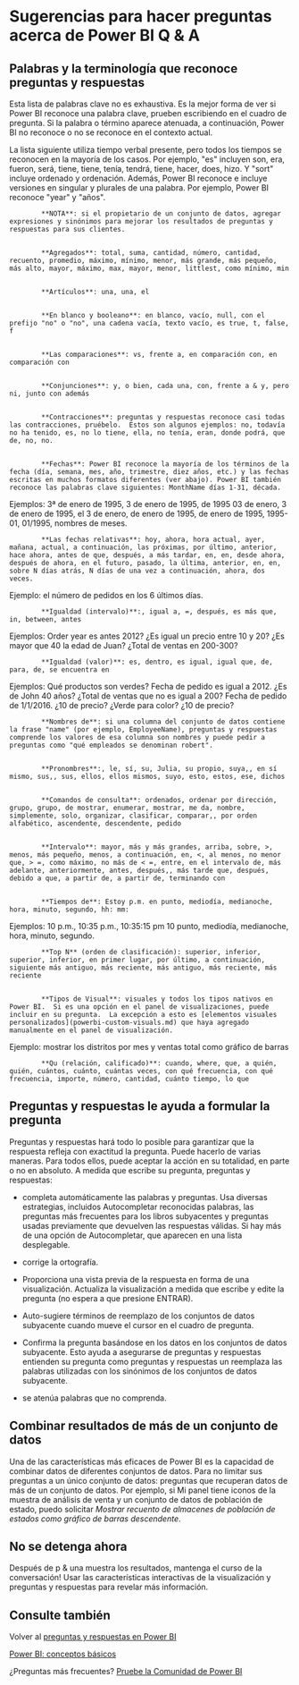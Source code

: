 <properties
   pageTitle="Sugerencias y trucos para hacer preguntas con preguntas y respuestas en Power BI"
   description="Sugerencias y trucos para hacer preguntas con preguntas y respuestas en Power BI"
   services="powerbi"
   documentationCenter=""
   authors="jastru"
   manager="mblythe"
   backup=""
   editor=""
   tags=""
   qualityFocus="no"
   qualityDate=""/>

<tags
   ms.service="powerbi"
   ms.devlang="NA"
   ms.topic="article"
   ms.tgt_pltfrm="NA"
   ms.workload="powerbi"
   ms.date="10/05/2016"
   ms.author="mihart"/>

# Sugerencias para hacer preguntas acerca de Power BI Q & A

##  Palabras y la terminología que reconoce preguntas y respuestas

Esta lista de palabras clave no es exhaustiva.  Es la mejor forma de ver si Power BI reconoce una palabra clave, prueben escribiendo en el cuadro de pregunta.  Si la palabra o término aparece atenuada, a continuación, Power BI no reconoce o no se reconoce en el contexto actual.

La lista siguiente utiliza tiempo verbal presente, pero todos los tiempos se reconocen en la mayoría de los casos. Por ejemplo, "es" incluyen son, era, fueron, será, tiene, tiene, tenía, tendrá, tiene, hacer, does, hizo.  Y "sort" incluye ordenado y ordenación.  Además, Power BI reconoce e incluye versiones en singular y plurales de una palabra. Por ejemplo, Power BI reconoce "year" y "años".

>
            **NOTA**: si el propietario de un conjunto de datos, agregar expresiones y sinónimos para mejorar los resultados de preguntas y respuestas para sus clientes.


            **Agregados**: total, suma, cantidad, número, cantidad, recuento, promedio, máximo, mínimo, menor, más grande, más pequeño, más alto, mayor, máximo, max, mayor, menor, littlest, como mínimo, min


            **Artículos**: una, una, el


            **En blanco y booleano**: en blanco, vacío, null, con el prefijo "no" o "no", una cadena vacía, texto vacío, es true, t, false, f


            **Las comparaciones**: vs, frente a, en comparación con, en comparación con


            **Conjunciones**: y, o bien, cada una, con, frente a & y, pero ni, junto con además


            **Contracciones**: preguntas y respuestas reconoce casi todas las contracciones, pruébelo.  Estos son algunos ejemplos: no, todavía no ha tenido, es, no lo tiene, ella, no tenía, eran, donde podrá, que de, no, no.


            **Fechas**: Power BI reconoce la mayoría de los términos de la fecha (día, semana, mes, año, trimestre, diez años, etc.) y las fechas escritas en muchos formatos diferentes (ver abajo). Power BI también reconoce las palabras clave siguientes: MonthName días 1-31, década.

Ejemplos: 3ª de enero de 1995, 3 de enero de 1995, de 1995 03 de enero, 3 de enero de 1995, el 3 de enero, de enero de 1995, de enero de 1995, 1995-01, 01/1995, nombres de meses.


            **Las fechas relativas**: hoy, ahora, hora actual, ayer, mañana, actual, a continuación, las próximas, por último, anterior, hace ahora, antes de que, después, a más tardar, en, en, desde ahora, después de ahora, en el futuro, pasado, la última, anterior, en, en, sobre N días atrás, N días de una vez a continuación, ahora, dos veces.

Ejemplo: el número de pedidos en los 6 últimos días.


            **Igualdad (intervalo)**:, igual a, =, después, es más que, in, between, antes

Ejemplos: Order year es antes 2012? ¿Es igual un precio entre 10 y 20? ¿Es mayor que 40 la edad de Juan? ¿Total de ventas en 200-300?


            **Igualdad (valor)**: es, dentro, es igual, igual que, de, para, de, se encuentra en

Ejemplos: Qué productos son verdes? Fecha de pedido es igual a 2012. ¿Es de John 40 años? ¿Total de ventas que no es igual a 200? Fecha de pedido de 1/1/2016. ¿10 de precio? ¿Verde para color? ¿10 de precio?


            **Nombres de**: si una columna del conjunto de datos contiene la frase "name" (por ejemplo, EmployeeName), preguntas y respuestas comprende los valores de esa columna son nombres y puede pedir a preguntas como "qué empleados se denominan robert".


            **Pronombres**:, le, sí, su, Julia, su propio, suya,, en sí mismo, sus,, sus, ellos, ellos mismos, suyo, esto, estos, ese, dichos


            **Comandos de consulta**: ordenados, ordenar por dirección, grupo, grupo, de mostrar, enumerar, mostrar, me da, nombre, simplemente, solo, organizar, clasificar, comparar,, por orden alfabético, ascendente, descendente, pedido


            **Intervalo**: mayor, más y más grandes, arriba, sobre, >, menos, más pequeño, menos, a continuación, en, <, al menos, no menor que, > =, como máximo, no más de < =, entre, en el intervalo de, más adelante, anteriormente, antes, después,, más tarde que, después, debido a que, a partir de, a partir de, terminando con


            **Tiempos de**: Estoy p.m. en punto, mediodía, medianoche, hora, minuto, segundo, hh: mm:

Ejemplos: 10 p.m., 10:35 p.m., 10:35:15 pm 10 punto, mediodía, medianoche, hora, minuto, segundo.


            **Top N** (orden de clasificación): superior, inferior, superior, inferior, en primer lugar, por último, a continuación, siguiente más antiguo, más reciente, más antiguo, más reciente, más reciente


            **Tipos de Visual**: visuales y todos los tipos nativos en Power BI.  Si es una opción en el panel de visualizaciones, puede incluir en su pregunta.  La excepción a esto es [elementos visuales personalizados](powerbi-custom-visuals.md) que haya agregado manualmente en el panel de visualización.

Ejemplo: mostrar los distritos por mes y ventas total como gráfico de barras


            **Qu (relación, calificado)**: cuando, where, que, a quién, quién, cuántos, cuánto, cuántas veces, con qué frecuencia, con qué frecuencia, importe, número, cantidad, cuánto tiempo, lo que

## Preguntas y respuestas le ayuda a formular la pregunta

Preguntas y respuestas hará todo lo posible para garantizar que la respuesta refleja con exactitud la pregunta. Puede hacerlo de varias maneras. Para todos ellos, puede aceptar la acción en su totalidad, en parte o no en absoluto. A medida que escribe su pregunta, preguntas y respuestas:

* completa automáticamente las palabras y preguntas. Usa diversas estrategias, incluidos Autocompletar reconocidas palabras, las preguntas más frecuentes para los libros subyacentes y preguntas usadas previamente que devuelven las respuestas válidas. Si hay más de una opción de Autocompletar, que aparecen en una lista desplegable.

* corrige la ortografía.

* Proporciona una vista previa de la respuesta en forma de una visualización. Actualiza la visualización a medida que escribe y edite la pregunta (no espera a que presione ENTRAR).

* Auto-sugiere términos de reemplazo de los conjuntos de datos subyacente cuando mueve el cursor en el cuadro de pregunta.

* Confirma la pregunta basándose en los datos en los conjuntos de datos subyacente. Esto ayuda a asegurarse de preguntas y respuestas entienden su pregunta como preguntas y respuestas un reemplaza las palabras utilizadas con los sinónimos de los conjuntos de datos subyacente.

* se atenúa palabras que no comprenda.

## Combinar resultados de más de un conjunto de datos
Una de las características más eficaces de Power BI es la capacidad de combinar datos de diferentes conjuntos de datos.  Para no limitar sus preguntas a un único conjunto de datos: preguntas que recuperan datos de más de un conjunto de datos. Por ejemplo, si Mi panel tiene iconos de la muestra de análisis de venta y un conjunto de datos de población de estado, puedo solicitar *Mostrar recuento de almacenes de población de estados como gráfico de barras descendente*.

## No se detenga ahora
Después de p & una muestra los resultados, mantenga el curso de la conversación! Usar las características interactivas de la visualización y preguntas y respuestas para revelar más información.


## Consulte también
Volver al [preguntas y respuestas en Power BI](powerbi-service-q-and-a.md)  

[Power BI: conceptos básicos](powerbi-service-basic-concepts.md)  

¿Preguntas más frecuentes? [Pruebe la Comunidad de Power BI](http://community.powerbi.com/)
